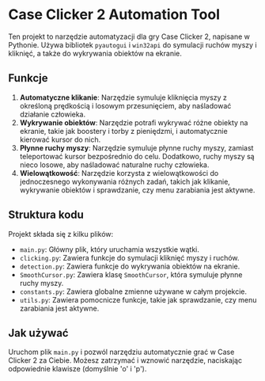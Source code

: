 # Case Clicker 2 Automation Tool

Ten projekt to narzędzie automatyzacji dla gry Case Clicker 2, napisane w Pythonie. Używa bibliotek `pyautogui` i `win32api` do symulacji ruchów myszy i kliknięć, a także do wykrywania obiektów na ekranie.

## Funkcje

1. **Automatyczne klikanie**: Narzędzie symuluje kliknięcia myszy z określoną prędkością i losowym przesunięciem, aby naśladować działanie człowieka.
2. **Wykrywanie obiektów**: Narzędzie potrafi wykrywać różne obiekty na ekranie, takie jak boostery i torby z pieniędzmi, i automatycznie kierować kursor do nich.
3. **Płynne ruchy myszy**: Narzędzie symuluje płynne ruchy myszy, zamiast teleportować kursor bezpośrednio do celu. Dodatkowo, ruchy myszy są nieco losowe, aby naśladować naturalne ruchy człowieka.
4. **Wielowątkowość**: Narzędzie korzysta z wielowątkowości do jednoczesnego wykonywania różnych zadań, takich jak klikanie, wykrywanie obiektów i sprawdzanie, czy menu zarabiania jest aktywne.

## Struktura kodu

Projekt składa się z kilku plików:

- `main.py`: Główny plik, który uruchamia wszystkie wątki.
- `clicking.py`: Zawiera funkcje do symulacji kliknięć myszy i ruchów.
- `detection.py`: Zawiera funkcje do wykrywania obiektów na ekranie.
- `SmoothCursor.py`: Zawiera klasę `SmoothCursor`, która symuluje płynne ruchy myszy.
- `constants.py`: Zawiera globalne zmienne używane w całym projekcie.
- `utils.py`: Zawiera pomocnicze funkcje, takie jak sprawdzanie, czy menu zarabiania jest aktywne.

## Jak używać

Uruchom plik `main.py` i pozwól narzędziu automatycznie grać w Case Clicker 2 za Ciebie. Możesz zatrzymać i wznowić narzędzie, naciskając odpowiednie klawisze (domyślnie 'o' i 'p').